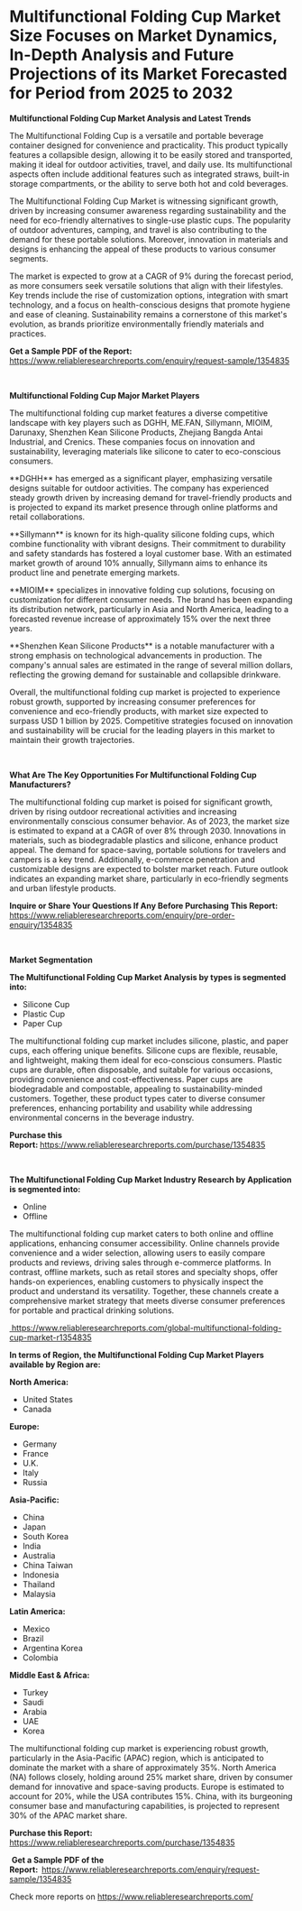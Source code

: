 <p><h1>Multifunctional Folding Cup Market Size Focuses on Market Dynamics, In-Depth Analysis and Future Projections of its Market Forecasted for Period from 2025 to 2032</h1></p><p><strong>Multifunctional Folding Cup Market Analysis and Latest Trends</strong></p>
<p><p>The Multifunctional Folding Cup is a versatile and portable beverage container designed for convenience and practicality. This product typically features a collapsible design, allowing it to be easily stored and transported, making it ideal for outdoor activities, travel, and daily use. Its multifunctional aspects often include additional features such as integrated straws, built-in storage compartments, or the ability to serve both hot and cold beverages.</p><p>The Multifunctional Folding Cup Market is witnessing significant growth, driven by increasing consumer awareness regarding sustainability and the need for eco-friendly alternatives to single-use plastic cups. The popularity of outdoor adventures, camping, and travel is also contributing to the demand for these portable solutions. Moreover, innovation in materials and designs is enhancing the appeal of these products to various consumer segments. </p><p>The market is expected to grow at a CAGR of 9% during the forecast period, as more consumers seek versatile solutions that align with their lifestyles. Key trends include the rise of customization options, integration with smart technology, and a focus on health-conscious designs that promote hygiene and ease of cleaning. Sustainability remains a cornerstone of this market's evolution, as brands prioritize environmentally friendly materials and practices.</p></p>
<p><strong>Get a Sample PDF of the Report:&nbsp;</strong> <a href="https://www.reliableresearchreports.com/enquiry/request-sample/1354835?utm_campaign=2211&utm_medium=2&utm_source=Github&utm_content=ia&utm_term=10022025&utm_id=multifunctional-folding-cup">https://www.reliableresearchreports.com/enquiry/request-sample/1354835</a></p>
<p>&nbsp;</p>
<p><strong>Multifunctional Folding Cup Major Market Players</strong></p>
<p><p>The multifunctional folding cup market features a diverse competitive landscape with key players such as DGHH, ME.FAN, Sillymann, MIOIM, Darunaxy, Shenzhen Kean Silicone Products, Zhejiang Bangda Antai Industrial, and Crenics. These companies focus on innovation and sustainability, leveraging materials like silicone to cater to eco-conscious consumers.</p><p>**DGHH** has emerged as a significant player, emphasizing versatile designs suitable for outdoor activities. The company has experienced steady growth driven by increasing demand for travel-friendly products and is projected to expand its market presence through online platforms and retail collaborations.</p><p>**Sillymann** is known for its high-quality silicone folding cups, which combine functionality with vibrant designs. Their commitment to durability and safety standards has fostered a loyal customer base. With an estimated market growth of around 10% annually, Sillymann aims to enhance its product line and penetrate emerging markets.</p><p>**MIOIM** specializes in innovative folding cup solutions, focusing on customization for different consumer needs. The brand has been expanding its distribution network, particularly in Asia and North America, leading to a forecasted revenue increase of approximately 15% over the next three years.</p><p>**Shenzhen Kean Silicone Products** is a notable manufacturer with a strong emphasis on technological advancements in production. The company's annual sales are estimated in the range of several million dollars, reflecting the growing demand for sustainable and collapsible drinkware. </p><p>Overall, the multifunctional folding cup market is projected to experience robust growth, supported by increasing consumer preferences for convenience and eco-friendly products, with market size expected to surpass USD 1 billion by 2025. Competitive strategies focused on innovation and sustainability will be crucial for the leading players in this market to maintain their growth trajectories.</p></p>
<p>&nbsp;</p>
<p><strong>What Are The Key Opportunities For Multifunctional Folding Cup Manufacturers?</strong></p>
<p><p>The multifunctional folding cup market is poised for significant growth, driven by rising outdoor recreational activities and increasing environmentally conscious consumer behavior. As of 2023, the market size is estimated to expand at a CAGR of over 8% through 2030. Innovations in materials, such as biodegradable plastics and silicone, enhance product appeal. The demand for space-saving, portable solutions for travelers and campers is a key trend. Additionally, e-commerce penetration and customizable designs are expected to bolster market reach. Future outlook indicates an expanding market share, particularly in eco-friendly segments and urban lifestyle products.</p></p>
<p><strong>Inquire or Share Your Questions If Any Before Purchasing This Report:</strong> <a href="https://www.reliableresearchreports.com/enquiry/pre-order-enquiry/1354835?utm_campaign=2211&utm_medium=2&utm_source=Github&utm_content=ia&utm_term=10022025&utm_id=multifunctional-folding-cup">https://www.reliableresearchreports.com/enquiry/pre-order-enquiry/1354835</a></p>
<p>&nbsp;</p>
<p><strong>Market Segmentation</strong></p>
<p><strong>The Multifunctional Folding Cup Market Analysis by types is segmented into:</strong></p>
<p><ul><li>Silicone Cup</li><li>Plastic Cup</li><li>Paper Cup</li></ul></p>
<p><p>The multifunctional folding cup market includes silicone, plastic, and paper cups, each offering unique benefits. Silicone cups are flexible, reusable, and lightweight, making them ideal for eco-conscious consumers. Plastic cups are durable, often disposable, and suitable for various occasions, providing convenience and cost-effectiveness. Paper cups are biodegradable and compostable, appealing to sustainability-minded customers. Together, these product types cater to diverse consumer preferences, enhancing portability and usability while addressing environmental concerns in the beverage industry.</p></p>
<p><strong>Purchase this Report:&nbsp;</strong><a href="https://www.reliableresearchreports.com/purchase/1354835?utm_campaign=2211&utm_medium=2&utm_source=Github&utm_content=ia&utm_term=10022025&utm_id=multifunctional-folding-cup">https://www.reliableresearchreports.com/purchase/1354835</a></p>
<p>&nbsp;</p>
<p><strong>The Multifunctional Folding Cup Market Industry Research by Application is segmented into:</strong></p>
<p><ul><li>Online</li><li>Offline</li></ul></p>
<p><p>The multifunctional folding cup market caters to both online and offline applications, enhancing consumer accessibility. Online channels provide convenience and a wider selection, allowing users to easily compare products and reviews, driving sales through e-commerce platforms. In contrast, offline markets, such as retail stores and specialty shops, offer hands-on experiences, enabling customers to physically inspect the product and understand its versatility. Together, these channels create a comprehensive market strategy that meets diverse consumer preferences for portable and practical drinking solutions.</p></p>
<p><a href="https://www.reliableresearchreports.com/global-multifunctional-folding-cup-market-r1354835?utm_campaign=2211&utm_medium=2&utm_source=Github&utm_content=ia&utm_term=10022025&utm_id=multifunctional-folding-cup">&nbsp;https://www.reliableresearchreports.com/global-multifunctional-folding-cup-market-r1354835</a></p>
<p><strong>In terms of Region, the Multifunctional Folding Cup Market Players available by Region are:</strong></p>
<p>
    <p> <strong> North America: </strong>
        <ul>
            <li>United States</li>
            <li>Canada</li>
        </ul>
        </p> 
    <p> <strong> Europe: </strong>
        <ul>
            <li>Germany</li>
            <li>France</li>
            <li>U.K.</li>
            <li>Italy</li>
            <li>Russia</li>
        </ul>
        </p> 
    <p> <strong> Asia-Pacific: </strong>
        <ul>
            <li>China</li>
            <li>Japan</li>
            <li>South Korea</li>
            <li>India</li>
            <li>Australia</li>
            <li>China Taiwan</li>
            <li>Indonesia</li>
            <li>Thailand</li>
            <li>Malaysia</li>
        </ul>
        </p> 
    <p> <strong> Latin America: </strong>
        <ul>
            <li>Mexico</li>
            <li>Brazil</li>
            <li>Argentina Korea</li>
            <li>Colombia</li>
        </ul>
        </p> 
    <p> <strong> Middle East & Africa: </strong>
        <ul>
            <li>Turkey</li>
            <li>Saudi</li>
            <li>Arabia</li>
            <li>UAE</li>
            <li>Korea</li>
        </ul>
    </p>
    </p>
<p><p>The multifunctional folding cup market is experiencing robust growth, particularly in the Asia-Pacific (APAC) region, which is anticipated to dominate the market with a share of approximately 35%. North America (NA) follows closely, holding around 25% market share, driven by consumer demand for innovative and space-saving products. Europe is estimated to account for 20%, while the USA contributes 15%. China, with its burgeoning consumer base and manufacturing capabilities, is projected to represent 30% of the APAC market share.</p></p>
<p><strong>Purchase this Report: </strong><a href="https://www.reliableresearchreports.com/purchase/1354835?utm_campaign=2211&utm_medium=2&utm_source=Github&utm_content=ia&utm_term=10022025&utm_id=multifunctional-folding-cup">https://www.reliableresearchreports.com/purchase/1354835</a></p>
<p>&nbsp;<strong>Get a Sample PDF of the Report:&nbsp;&nbsp;</strong><a href="https://www.reliableresearchreports.com/enquiry/request-sample/1354835?utm_campaign=2211&utm_medium=2&utm_source=Github&utm_content=ia&utm_term=10022025&utm_id=multifunctional-folding-cup">https://www.reliableresearchreports.com/enquiry/request-sample/1354835</a></p>
<p><strong></strong></p>
<p>Check more reports on <a href="https://www.reliableresearchreports.com/?utm_campaign=2211&utm_medium=2&utm_source=Github&utm_content=ia&utm_term=10022025&utm_id=multifunctional-folding-cup">https://www.reliableresearchreports.com/</a></p>